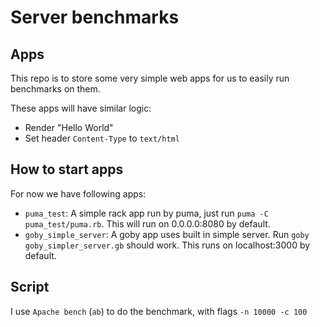 # Server benchmarks

## Apps

This repo is to store some very simple web apps for us to easily run benchmarks on them.

These apps will have similar logic:

- Render "Hello World"
- Set header `Content-Type` to `text/html`

## How to start apps
For now we have following apps:
- `puma_test`: A simple rack app run by puma, just run `puma -C puma_test/puma.rb`. This will run on 0.0.0.0:8080 by default.
- `goby_simple_server`: A goby app uses built in simple server. Run `goby goby_simpler_server.gb` should work. This runs on localhost:3000 by default.

## Script

I use `Apache bench` (`ab`) to do the benchmark, with flags `-n 10000 -c 100`
